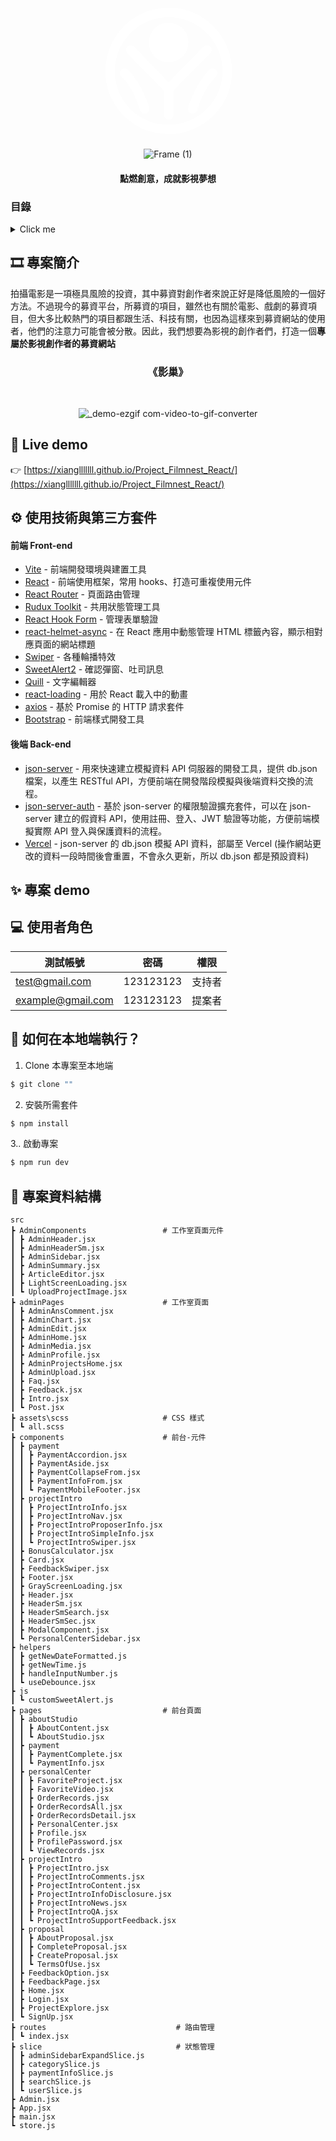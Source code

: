 <div align="center">
<?xml version="1.0" encoding="UTF-8"?>
<svg xmlns="http://www.w3.org/2000/svg" xmlns:xlink="http://www.w3.org/1999/xlink" width="222px" height="222px" viewBox="0 0 222 222" version="1.1">
<g id="surface1">
<path style=" stroke:none;fill-rule:nonzero;fill:rgb(100%,100%,100%);fill-opacity:1;" d="M 117.316406 212.195312 C 89.996094 212.269531 68.117188 207.316406 46.417969 188.703125 C 3.046875 151.496094 -1.230469 87.90625 35.988281 44.738281 C 53.984375 23.863281 79.660156 12.203125 106.851562 10.167969 C 111.707031 10.152344 116.542969 10.082031 121.378906 10.554688 C 159.125 14.226562 192.15625 39.011719 206.070312 74.253906 C 228.273438 130.476562 197.921875 191.457031 140.804688 208.410156 C 132.097656 210.996094 126.394531 211.636719 117.316406 212.195312 Z M 107.933594 25.261719 C 82.871094 27.34375 62.152344 37.339844 45.589844 56.929688 C 19.96875 87.242188 19.28125 132.308594 43.128906 163.726562 C 51.332031 174.535156 61.925781 183.007812 74.089844 188.996094 C 88.960938 196.316406 100.527344 197.328125 116.371094 197.636719 C 118.46875 197.304688 120.601562 197.183594 122.710938 196.902344 C 146.257812 193.765625 167.949219 181.441406 182.003906 162.082031 C 205.953125 129.097656 203.125 82.808594 175.257812 53.183594 C 157.070312 33.855469 134.058594 24.660156 107.933594 25.261719 Z M 107.933594 25.261719 "/>
<path style=" stroke:none;fill-rule:nonzero;fill:rgb(100%,100%,100%);fill-opacity:1;" d="M 114.5625 97.578125 C 86.429688 98.949219 70.265625 67.882812 87.523438 45.953125 C 93.0625 38.914062 100.566406 35.296875 109.34375 34.230469 C 125.964844 33.460938 141.046875 44.339844 143.148438 61.261719 C 145.492188 80.125 133.382812 95.386719 114.5625 97.578125 Z M 114.5625 97.578125 "/>
<path style=" stroke:none;fill-rule:nonzero;fill:rgb(100%,100%,100%);fill-opacity:1;" d="M 112.039062 129.867188 C 113.21875 128.273438 114.675781 126.875 116.046875 125.457031 L 157.816406 82.773438 C 161.3125 79.167969 167.640625 71.097656 172.703125 70.378906 C 176.914062 70.066406 180.742188 73.554688 180.828125 77.785156 C 180.917969 82.253906 175.59375 86.085938 172.796875 88.957031 L 160.46875 101.597656 C 146.898438 115.269531 132.644531 129.257812 119.542969 143.222656 C 119.144531 146.535156 119.542969 152.382812 119.542969 155.914062 L 119.546875 178.390625 C 119.554688 181.398438 119.921875 184.644531 117.65625 187.003906 C 114.796875 189.980469 109.507812 190.054688 106.601562 187.117188 C 104.042969 184.53125 104.421875 181.101562 104.453125 177.773438 L 104.464844 143.222656 C 102.921875 141.734375 101.476562 140.113281 99.988281 138.566406 L 92.867188 131.285156 C 85.980469 124.242188 79.027344 117.285156 72.222656 110.160156 L 52.730469 90.230469 C 49.558594 86.980469 43.566406 82.484375 43.703125 77.628906 C 43.875 71.566406 51.066406 68.246094 55.871094 72.046875 C 57.941406 73.683594 59.726562 75.863281 61.566406 77.757812 L 100.601562 118.007812 C 104.40625 121.976562 108.335938 125.800781 112.039062 129.867188 Z M 112.039062 129.867188 "/>
<path style=" stroke:none;fill-rule:nonzero;fill:rgb(100%,100%,100%);fill-opacity:1;" d="M 150.976562 179.839844 C 146.710938 179.78125 142.683594 176.816406 142.789062 172.261719 C 142.863281 168.953125 144.867188 164.554688 146.035156 161.417969 C 152.273438 144.625 160.660156 128.289062 172.5 114.714844 C 175.074219 111.761719 177.742188 107.410156 182.136719 107.566406 C 185.6875 107.003906 189.496094 109.914062 190.050781 113.417969 C 190.84375 118.4375 187.355469 120.476562 184.4375 123.894531 C 173.4375 136.789062 164.925781 151.835938 159.667969 167.964844 C 157.882812 173.4375 157.929688 179.023438 150.976562 179.839844 Z M 150.976562 179.839844 "/>
<path style=" stroke:none;fill-rule:nonzero;fill:rgb(100%,100%,100%);fill-opacity:1;" d="M 75.082031 179.835938 C 67.429688 179.835938 66.976562 176.117188 64.941406 170.007812 C 59.453125 153.539062 51.410156 137 39.820312 123.898438 C 38.386719 122.277344 36.691406 120.746094 35.4375 118.988281 C 32.152344 114.371094 35.214844 108.574219 40.417969 107.5625 C 41.960938 107.445312 43.378906 107.445312 44.808594 108.140625 C 49.550781 110.441406 60.371094 125.753906 63.253906 130.34375 C 70.671875 142.136719 76.023438 155.414062 80.460938 168.585938 C 82.339844 174.15625 80.777344 177.945312 75.082031 179.835938 Z M 75.082031 179.835938 "/>
</g>
</svg>

![Frame (1)](https://github.com/user-attachments/assets/be6b8055-34a5-4a15-8f43-b60c3b0d80af)

#### 點燃創意，成就影視夢想

</div>

### 目錄

<details>
<summary>Click me</summary>
  
 - [🎞️ 專案簡介](#-專案簡介)
 - [👀 Live demo](#-live-demo)
 - [⚙️ 使用技術與第三方套件](#-使用技術與第三方套件)
 - [✨ 專案 demo](#-專案-demo)
 - [💻 使用者角色](#-使用者角色)
 - [🚀 如何在本地端執行？](#-如何在本地端執行？)
 - [🌳 專案資料結構](#-專案資料結構)

</details>

## 🎞️ 專案簡介
拍攝電影是一項極具風險的投資，其中募資對創作者來說正好是降低風險的一個好方法。不過現今的募資平台，所募資的項目，雖然也有關於電影、戲劇的募資項目，但大多比較熱門的項目都跟生活、科技有關，也因為這樣來到募資網站的使用者，他們的注意力可能會被分散。因此，我們想要為影視的創作者們，打造一個**專屬於影視創作者的募資網站**

<h3 align="center">
《影巢》
</h3>

<br>

<div align="center">
  
![_demo-ezgif com-video-to-gif-converter](https://github.com/user-attachments/assets/efc1bcac-1c2f-4628-816e-50e0913df242)

</div>

## 👀 Live demo
👉 [https://xianglllllll.github.io/Project_Filmnest_React/](https://xianglllllll.github.io/Project_Filmnest_React/)

## ⚙️ 使用技術與第三方套件

#### 前端 Front-end

 - [Vite](https://vite.dev/) - 前端開發環境與建置工具
 - [React](https://react.dev/) - 前端使用框架，常用 hooks、打造可重複使用元件
 - [React Router](https://reactrouter.com/) - 頁面路由管理
 - [Rudux Toolkit](https://redux-toolkit.js.org/) - 共用狀態管理工具
 - [React Hook Form](https://react-hook-form.com/) - 管理表單驗證
 - [react-helmet-async](https://www.npmjs.com/package/react-helmet-async) - 在 React 應用中動態管理 HTML <head> 標籤內容，顯示相對應頁面的網站標題
 - [Swiper](https://swiperjs.com/) - 各種輪播特效
 - [SweetAlert2](https://sweetalert2.github.io/) - 確認彈窗、吐司訊息
 - [Quill](https://quilljs.com/) - 文字編輯器
 - [react-loading](https://www.npmjs.com/package/react-loading) - 用於 React 載入中的動畫
 - [axios](https://github.com/axios/axios) - 基於 Promise 的 HTTP 請求套件
 - [Bootstrap](https://getbootstrap.com/) - 前端樣式開發工具

   
#### 後端 Back-end

- [json-server](https://www.npmjs.com/package/json-server) - 用來快速建立模擬資料 API 伺服器的開發工具，提供 db.json 檔案，以產生 RESTful API，方便前端在開發階段模擬與後端資料交換的流程。
- [json-server-auth](https://www.npmjs.com/package/json-server-auth) - 基於 json-server 的權限驗證擴充套件，可以在 json-server 建立的假資料 API，使用註冊、登入、JWT 驗證等功能，方便前端模擬實際 API 登入與保護資料的流程。
- [Vercel](https://vercel.com/) - json-server 的 db.json 模擬 API 資料，部屬至 Vercel (操作網站更改的資料一段時間後會重置，不會永久更新，所以 db.json 都是預設資料)

## ✨ 專案 demo

## 💻 使用者角色
|測試帳號|密碼|權限|
|---|---|---|
|test@gmail.com|123123123|支持者|
|example@gmail.com|123123123|提案者|

## 🚀 如何在本地端執行？

  1. Clone 本專案至本地端

  ```bash
  $ git clone ""
  ```

  2.  安裝所需套件
  ```bash
  $ npm install
  ```

  3..  啟動專案
  ```bash
  $ npm run dev
  ```

## 🌳 專案資料結構

  ```shell
  src
┣ AdminComponents                 # 工作室頁面元件  
┃ ┣ AdminHeader.jsx
┃ ┣ AdminHeaderSm.jsx
┃ ┣ AdminSidebar.jsx
┃ ┣ AdminSummary.jsx
┃ ┣ ArticleEditor.jsx
┃ ┣ LightScreenLoading.jsx
┃ ┗ UploadProjectImage.jsx
┣ adminPages                      # 工作室頁面
┃ ┣ AdminAnsComment.jsx
┃ ┣ AdminChart.jsx
┃ ┣ AdminEdit.jsx
┃ ┣ AdminHome.jsx
┃ ┣ AdminMedia.jsx
┃ ┣ AdminProfile.jsx
┃ ┣ AdminProjectsHome.jsx
┃ ┣ AdminUpload.jsx
┃ ┣ Faq.jsx
┃ ┣ Feedback.jsx
┃ ┣ Intro.jsx
┃ ┗ Post.jsx
┣ assets\scss                     # CSS 樣式
┃ ┗ all.scss
┣ components                      # 前台-元件
┃ ┣ payment
┃ ┃ ┣ PaymentAccordion.jsx
┃ ┃ ┣ PaymentAside.jsx
┃ ┃ ┣ PaymentCollapseFrom.jsx
┃ ┃ ┣ PaymentInfoFrom.jsx
┃ ┃ ┗ PaymentMobileFooter.jsx
┃ ┣ projectIntro
┃ ┃ ┣ ProjectIntroInfo.jsx
┃ ┃ ┣ ProjectIntroNav.jsx
┃ ┃ ┣ ProjectIntroProposerInfo.jsx
┃ ┃ ┣ ProjectIntroSimpleInfo.jsx
┃ ┃ ┗ ProjectIntroSwiper.jsx
┃ ┣ BonusCalculator.jsx
┃ ┣ Card.jsx
┃ ┣ FeedbackSwiper.jsx
┃ ┣ Footer.jsx
┃ ┣ GrayScreenLoading.jsx
┃ ┣ Header.jsx
┃ ┣ HeaderSm.jsx
┃ ┣ HeaderSmSearch.jsx
┃ ┣ HeaderSmSec.jsx
┃ ┣ ModalComponent.jsx
┃ ┗ PersonalCenterSidebar.jsx
┣ helpers
┃ ┣ getNewDateFormatted.js
┃ ┣ getNewTime.js
┃ ┣ handleInputNumber.js
┃ ┗ useDebounce.jsx
┣ js
┃ ┗ customSweetAlert.js
┣ pages                           # 前台頁面
┃ ┣ aboutStudio
┃ ┃ ┣ AboutContent.jsx
┃ ┃ ┗ AboutStudio.jsx
┃ ┣ payment
┃ ┃ ┣ PaymentComplete.jsx
┃ ┃ ┗ PaymentInfo.jsx
┃ ┣ personalCenter
┃ ┃ ┣ FavoriteProject.jsx
┃ ┃ ┣ FavoriteVideo.jsx
┃ ┃ ┣ OrderRecords.jsx
┃ ┃ ┣ OrderRecordsAll.jsx
┃ ┃ ┣ OrderRecordsDetail.jsx
┃ ┃ ┣ PersonalCenter.jsx
┃ ┃ ┣ Profile.jsx
┃ ┃ ┣ ProfilePassword.jsx
┃ ┃ ┗ ViewRecords.jsx
┃ ┣ projectIntro
┃ ┃ ┣ ProjectIntro.jsx
┃ ┃ ┣ ProjectIntroComments.jsx
┃ ┃ ┣ ProjectIntroContent.jsx
┃ ┃ ┣ ProjectIntroInfoDisclosure.jsx
┃ ┃ ┣ ProjectIntroNews.jsx
┃ ┃ ┣ ProjectIntroQA.jsx
┃ ┃ ┗ ProjectIntroSupportFeedback.jsx
┃ ┣ proposal
┃ ┃ ┣ AboutProposal.jsx
┃ ┃ ┣ CompleteProposal.jsx
┃ ┃ ┣ CreateProposal.jsx
┃ ┃ ┗ TermsOfUse.jsx
┃ ┣ FeedbackOption.jsx
┃ ┣ FeedbackPage.jsx
┃ ┣ Home.jsx
┃ ┣ Login.jsx
┃ ┣ ProjectExplore.jsx
┃ ┗ SignUp.jsx
┣ routes                             # 路由管理
┃ ┗ index.jsx
┣ slice                              # 狀態管理
┃ ┣ adminSidebarExpandSlice.js
┃ ┣ categorySlice.js
┃ ┣ paymentInfoSlice.js
┃ ┣ searchSlice.js
┃ ┗ userSlice.js
┣ Admin.jsx
┣ App.jsx
┣ main.jsx
┗ store.js
  ```
